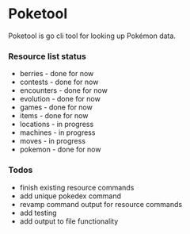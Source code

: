 # Poketool
Poketool is go cli tool for looking up Pokémon data.

### Resource list status
- berries - done for now
- contests - done for now
- encounters - done for now
- evolution - done for now 
- games - done for now
- items - done for now 
- locations - in progress
- machines - in progress
- moves - in progress
- pokemon - done for now

### Todos
- finish existing resource commands
- add unique pokedex command 
- revamp command output for resource commands 
- add testing
- add output to file functionality
